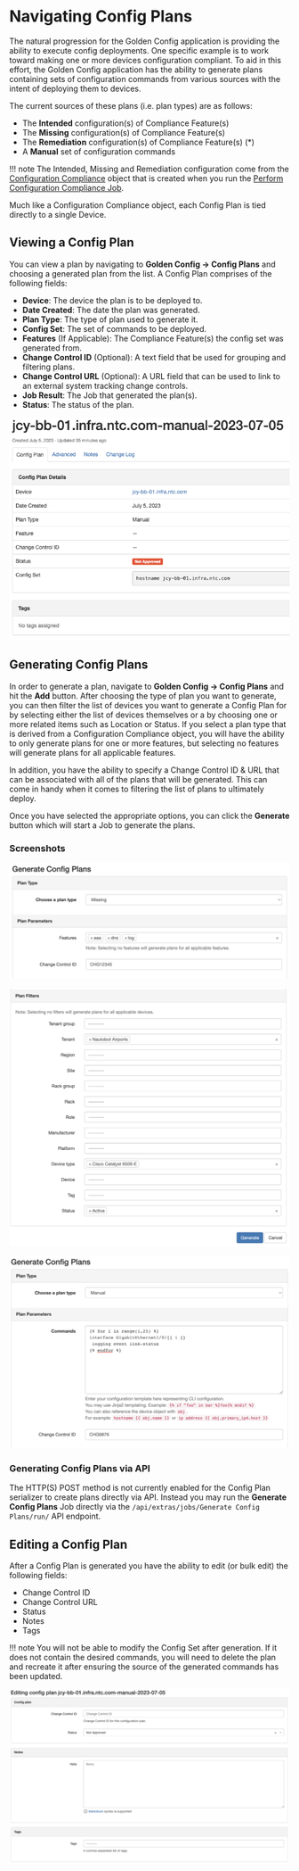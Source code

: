 # Navigating Config Plans

The natural progression for the Golden Config application is providing the ability to execute config deployments. One specific example is to work toward making one or more devices configuration compliant. To aid in this effort, the Golden Config application has the ability to generate plans containing sets of configuration commands from various sources with the intent of deploying them to devices.

The current sources of these plans (i.e. plan types) are as follows:

- The **Intended** configuration(s) of Compliance Feature(s)
- The **Missing** configuration(s) of Compliance Feature(s)
- The **Remediation** configuration(s) of Compliance Feature(s) (*)
- A **Manual** set of configuration commands

!!! note
    The Intended, Missing and Remediation configuration come from the [Configuration Compliance](./app_feature_compliance.md#compliance-details-view) object that is created when you run the [Perform Configuration Compliance Job](./app_feature_compliance.md#starting-a-compliance-job).

Much like a Configuration Compliance object, each Config Plan is tied directly to a single Device.

## Viewing a Config Plan

You can view a plan by navigating to **Golden Config -> Config Plans** and choosing a generated plan from the list. A Config Plan comprises of the following fields:

- **Device**: The device the plan is to be deployed to.
- **Date Created**: The date the plan was generated.
- **Plan Type**: The type of plan used to generate it.
- **Config Set**: The set of commands to be deployed.
- **Features** (If Applicable): The Compliance Feature(s) the config set was generated from.
- **Change Control ID** (Optional): A text field that be used for grouping and filtering plans.
- **Change Control URL** (Optional): A URL field that can be used to link to an external system tracking change controls.
- **Job Result**: The Job that generated the plan(s).
- **Status**: The status of the plan.

![Config Plan View](../images/config_plan-view.png)

## Generating Config Plans

In order to generate a plan, navigate to **Golden Config -> Config Plans** and hit the **Add** button. After choosing the type of plan you want to generate, you can then filter the list of devices you want to generate a Config Plan for by selecting either the list of devices themselves or a by choosing one or more related items such as Location or Status. If you select a plan type that is derived from a Configuration Compliance object, you will have the ability to only generate plans for one or more features, but selecting no features will generate plans for all applicable features.

In addition, you have the ability to specify a Change Control ID & URL that can be associated with all of the plans that will be generated. This can come in handy when it comes to filtering the list of plans to ultimately deploy.

Once you have selected the appropriate options, you can click the **Generate** button which will start a Job to generate the plans.

### Screenshots

![Config Plan Generate Missing](../images/config_plan-generate-missing.png)

![Config Plan Generate Filters](../images/config_plan-generate-filters.png)

![Config Plan Generate Manual](../images/config_plan-generate-manual.png)

### Generating Config Plans via API

The HTTP(S) POST method is not currently enabled for the Config Plan serializer to create plans directly via API. Instead you may run the **Generate Config Plans** Job directly via the `/api/extras/jobs/Generate Config Plans/run/` API endpoint.

## Editing a Config Plan

After a Config Plan is generated you have the ability to edit (or bulk edit) the following fields:

- Change Control ID
- Change Control URL
- Status
- Notes
- Tags

!!! note
    You will not be able to modify the Config Set after generation. If it does not contain the desired commands, you will need to delete the plan and recreate it after ensuring the source of the generated commands has been updated.

![Config Plan Edit](../images/config_plan-edit.png)
